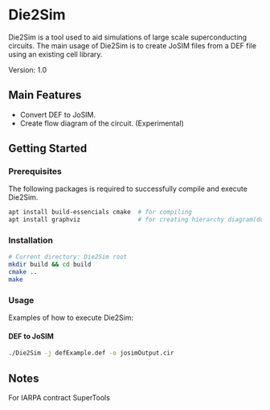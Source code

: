 # Die2Sim
Die2Sim is a tool used to aid simulations of large scale superconducting circuits. The main usage of Die2Sim is to create JoSIM files from a DEF file using an existing cell library.

Version: 1.0

## Main Features
* Convert DEF to JoSIM.
* Create flow diagram of the circuit. (Experimental)

## Getting Started

### Prerequisites

The following packages is required to successfully compile and execute Die2Sim.

``` bash
apt install build-essencials cmake  # for compiling
apt install graphviz                # for creating hierarchy diagram(dot file)
```

### Installation

``` bash
# Current directory: Die2Sim root
mkdir build && cd build
cmake ..
make
```

### Usage

Examples of how to execute Die2Sim:

#### DEF to JoSIM

``` bash
./Die2Sim -j defExample.def -o josimOutput.cir
```

## Notes

For IARPA contract SuperTools